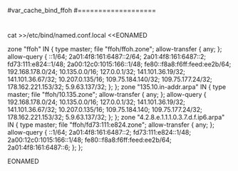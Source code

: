 #var_cache_bind_ffoh
#===================
#
cat >>/etc/bind/named.conf.local <<EONAMED

zone "ffoh" IN {
        type master;
        file "ffoh/ffoh.zone";
        allow-transfer { any; };
        allow-query { ::1/64; 2a01:4f8:161:6487::2/64; 2a01:4f8:161:6487::2; fd73:111:e824::1/48; 2a00:12c0:1015:166::1/48; fe80::f8a8:f6ff:feed:ee2b/64; 192.168.178.0/24; 10.135.0.0/16; 127.0.0.1/32; 141.101.36.19/32; 141.101.36.67/32; 10.207.0.135/16; 109.75.184.140/32; 109.75.177.24/32; 178.162.221.153/32; 5.9.63.137/32; };
};
zone "135.10.in-addr.arpa" IN {
        type master;
        file "ffoh/10.135.zone";
        allow-transfer { any; };
        allow-query { 192.168.178.0/24; 10.135.0.0/16; 127.0.0.1/32; 141.101.36.19/32; 141.101.36.67/32; 10.207.0.135/16; 109.75.184.140; 109.75.177.24/32; 178.162.221.153/32; 5.9.63.137/32; };
};
zone "4.2.8.e.1.1.1.0.3.7.d.f.ip6.arpa" IN {
        type master;
        file "ffoh/fd73:111:e824.zone";
        allow-transfer { any; };
        allow-query { ::1/64; 2a01:4f8:161:6487::2; fd73:111:e824::1/48; 2a00:12c0:1015:166::1/48; fe80::f8a8:f6ff:feed:ee2b/64; 2a01:4f8:161:6487::6; };
};


EONAMED

